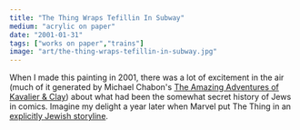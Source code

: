 ```yaml
---
title: "The Thing Wraps Tefillin In Subway"
medium: "acrylic on paper"
date: "2001-01-31"
tags: ["works on paper","trains"]
image: "art/the-thing-wraps-tefillin-in-subway.jpg"
---
```

When I made this painting in 2001, there was a lot of excitement in the air (much of it generated by Michael Chabon's [The Amazing Adventures of Kavalier & Clay](https://bookshop.org/p/books/the-amazing-adventures-of-kavalier-clay-michael-chabon/6723137?ean=9780812983586)) about what had been the somewhat secret history of Jews in comics. Imagine my delight a year later when Marvel put The Thing in an [explicitly Jewish storyline](https://marvel.fandom.com/wiki/Fantastic_Four_Vol_3_56). 